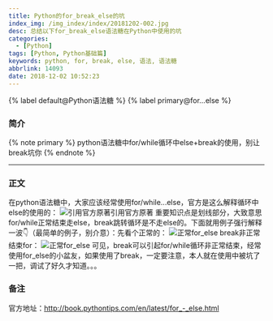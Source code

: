 ```yaml
---
title: Python的for_break_else的坑
index_img: /img_index/index/20181202-002.jpg
desc: 总结以下for_break_else语法糖在Python中使用的坑
categories:
  - [Python]
tags: [Python, Python基础篇]
keywords: python, for, break, else, 语法, 语法糖
abbrlink: 14093
date: 2018-12-02 10:52:23
---
```


{% label default@Python语法糖 %} {% label primary@for...else %}

### 简介
{% note primary %}
python语法糖中for/while循环中else+break的使用，别让break坑你
{% endnote %}

<!--more-->
<hr />

### 正文
​​​​在python语法糖中，大家应该经常使用for/while...else，官方是这么解释循环中else的使用的：
![引用官方原著引用官方原著](for_break_else_english.jpg)
重要知识点是划线部分，大致意思for/while正常结束走else，break跳转循环是不走else的。下面就用例子强行解释一波👇（最简单的例子，别介意）：
​先看个正常的：
![正常for_else](for_else.jpg)
break非正常结束for：​
![正常for_else](for_break_else.jpg)
可见，break可以引起for/while循环非正常结束​，经常使用for_else的小盆友，如果使用了break，一定要注意，本人就在使用中被坑了一把，调试了好久才知道。。。

### 备注
官方地址：http://book.pythontips.com/en/latest/for_-_else.html​​​​​
